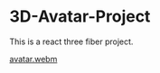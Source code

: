 # 3D-Avatar-Project

This is a react three fiber project.

[avatar.webm](https://github.com/ashenhair/3D-Avatar-Project/assets/100282383/df08f34e-f13d-45f2-ae3a-917dfc50daa0)
